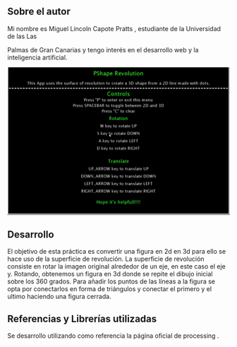 ## Sobre el autor

Mi nombre es Miguel Lincoln Capote Pratts
, estudiante de la Universidad de las Las

 Palmas de Gran Canarias y tengo interés en el desarrollo web y la inteligencia artificial.

![](peekgif)

## Desarrollo

El objetivo de esta práctica es convertir una figura en 2d en 3d para ello se hace uso de la superficie de revolución.
La superficie de revolución consiste en rotar la imagen original alrededor de un eje, en este caso el eje y. Rotando, 
obtenemos
 un figura en 3d donde se repite el dibujo inicial sobre los 360 grados. Para añadir los puntos de las líneas a la figura
se
 opta por conectarlos en forma de triángulos y conectar el primero y el ultimo haciendo una figura cerrada.


## Referencias y Librerías utilizadas

Se desarrollo
 utilizando como referencia la página oficial de processing
.

